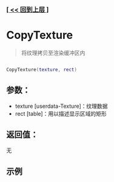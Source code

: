 ### [[ << 回到上层 ]](index.md)

# CopyTexture

> 将纹理拷贝至渲染缓冲区内

```lua

CopyTexture(texture, rect)

```

## 参数：

+ texture [userdata-Texture]：纹理数据
+ rect [table]：用以描述显示区域的矩形

## 返回值：

无

## 示例

```lua

```